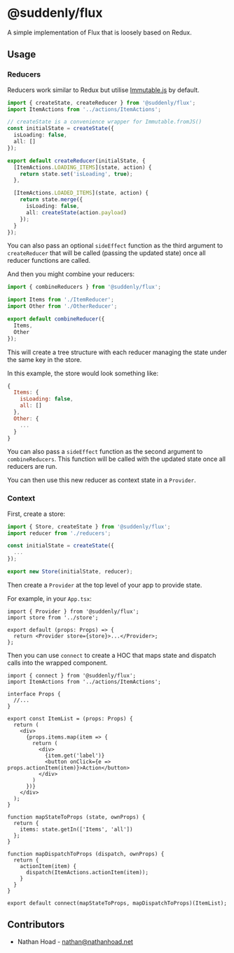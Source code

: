 # @suddenly/flux

A simple implementation of Flux that is loosely based on Redux.

## Usage

### Reducers

Reducers work similar to Redux but utilise [Immutable.js](https://immutable-js.github.io/immutable-js/docs/#/) by default.

```ts
import { createState, createReducer } from '@suddenly/flux';
import ItemActions from '../actions/ItemActions';

// createState is a convenience wrapper for Immutable.fromJS()
const initialState = createState({
  isLoading: false,
  all: []
});

export default createReducer(initialState, {
  [ItemActions.LOADING_ITEMS](state, action) {
    return state.set('isLoading', true);
  },

  [ItemActions.LOADED_ITEMS](state, action) {
    return state.merge({
      isLoading: false,
      all: createState(action.payload)
    });
  }
});
```

You can also pass an optional `sideEffect` function as the third argument to `createReducer` that will be called (passing the updated state) once all reducer functions are called.

And then you might combine your reducers:

```ts
import { combineReducers } from '@suddenly/flux';

import Items from './ItemReducer';
import Other from './OtherReducer';

export default combineReducer({
  Items,
  Other
});
```

This will create a tree structure with each reducer managing the state under the same key in the store.

In this example, the store would look something like:

```js
{
  Items: {
    isLoading: false,
    all: []
  },
  Other: {
    ...
  }
}
```

You can also pass a `sideEffect` function as the second argument to `combineReducers`. This function will be called with the updated state once all reducers are run.

You can then use this new reducer as context state in a `Provider`.

### Context

First, create a store:

```ts
import { Store, createState } from '@suddenly/flux';
import reducer from './reducers';

const initialState = createState({
  ...
});

export new Store(initialState, reducer);
```

Then create a `Provider` at the top level of your app to provide state.

For example, in your `App.tsx`:

```tsx
import { Provider } from '@suddenly/flux';
import store from '../store';

export default (props: Props) => {
  return <Provider store={store}>...</Provider>;
};
```

Then you can use `connect` to create a HOC that maps state and dispatch calls into the wrapped component.

```tsx
import { connect } from '@suddenly/flux';
import ItemActions from '../actions/ItemActions';

interface Props {
  //...
}

export const ItemList = (props: Props) {
  return (
    <div>
      {props.items.map(item => {
        return (
          <div>
            {item.get('label')}
            <button onClick={e => props.actionItem(item)}>Action</button>
          </div>
        )
      })}
    </div>
  );
}

function mapStateToProps (state, ownProps) {
  return {
    items: state.getIn(['Items', 'all'])
  };
}

function mapDispatchToProps (dispatch, ownProps) {
  return {
    actionItem(item) {
      dispatch(ItemActions.actionItem(item));
    }
  }
}

export default connect(mapStateToProps, mapDispatchToProps)(ItemList);
```

## Contributors

- Nathan Hoad - [nathan@nathanhoad.net](mailto:nathan@nathanhoad.net)

